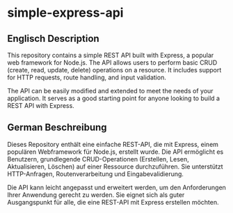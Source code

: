 # simple-express-api

## Englisch Description
This repository contains a simple REST API built with Express, a popular web framework for Node.js. The API allows users to perform basic CRUD (create, read, update, delete) operations on a resource. It includes support for HTTP requests, route handling, and input validation.

The API can be easily modified and extended to meet the needs of your application. It serves as a good starting point for anyone looking to build a REST API with Express.

## German Beschreibung
Dieses Repository enthält eine einfache REST-API, die mit Express, einem populären Webframework für Node.js, erstellt wurde. Die API ermöglicht es Benutzern, grundlegende CRUD-Operationen (Erstellen, Lesen, Aktualisieren, Löschen) auf einer Ressource durchzuführen. Sie unterstützt HTTP-Anfragen, Routenverarbeitung und Eingabevalidierung.

Die API kann leicht angepasst und erweitert werden, um den Anforderungen Ihrer Anwendung gerecht zu werden. Sie eignet sich als guter Ausgangspunkt für alle, die eine REST-API mit Express erstellen möchten.

